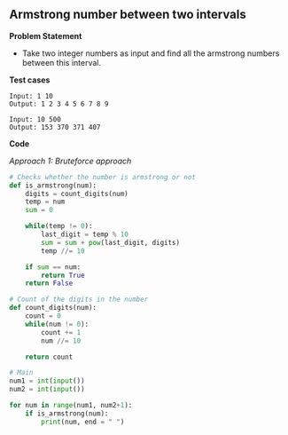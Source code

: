 ## Armstrong number between two intervals

**Problem Statement**

- Take two integer numbers as input and find all the armstrong numbers between this interval.

**Test cases**

```
Input: 1 10
Output: 1 2 3 4 5 6 7 8 9

Input: 10 500
Output: 153 370 371 407
```

**Code**

*Approach 1: Bruteforce approach*

```py
# Checks whether the number is armstrong or not
def is_armstrong(num):
    digits = count_digits(num)
    temp = num
    sum = 0

    while(temp != 0):
        last_digit = temp % 10
        sum = sum + pow(last_digit, digits)
        temp //= 10

    if sum == num:
        return True
    return False

# Count of the digits in the number
def count_digits(num):
    count = 0
    while(num != 0):
        count += 1
        num //= 10

    return count

# Main
num1 = int(input())
num2 = int(input())

for num in range(num1, num2+1):
    if is_armstrong(num):
        print(num, end = " ")
```